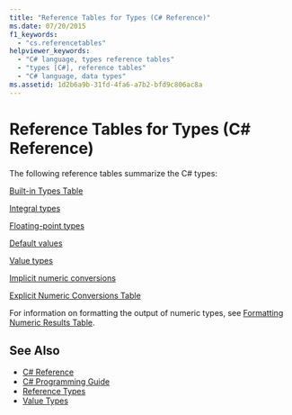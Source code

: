 ```yaml
---
title: "Reference Tables for Types (C# Reference)"
ms.date: 07/20/2015
f1_keywords: 
  - "cs.referencetables"
helpviewer_keywords: 
  - "C# language, types reference tables"
  - "types [C#], reference tables"
  - "C# language, data types"
ms.assetid: 1d2b6a9b-31fd-4fa6-a7b2-bfd9c806ac8a
---
```

# Reference Tables for Types (C# Reference)
The following reference tables summarize the C# types:  
  
 [Built-in Types Table](../../../csharp/language-reference/keywords/built-in-types-table.md)  
  
 [Integral types](../../../csharp/language-reference/keywords/integral-types-table.md)  
  
 [Floating-point types](../../../csharp/language-reference/keywords/floating-point-types-table.md)  
  
 [Default values](../../../csharp/language-reference/keywords/default-values-table.md)  
  
 [Value types](../../../csharp/language-reference/keywords/value-types-table.md)  
  
 [Implicit numeric conversions](../../../csharp/language-reference/keywords/implicit-numeric-conversions-table.md)  
  
 [Explicit Numeric Conversions Table](../../../csharp/language-reference/keywords/explicit-numeric-conversions-table.md)  
  
 For information on formatting the output of numeric types, see [Formatting Numeric Results Table](../../../csharp/language-reference/keywords/formatting-numeric-results-table.md).  
  
## See Also

- [C# Reference](../../../csharp/language-reference/index.md)  
- [C# Programming Guide](../../../csharp/programming-guide/index.md)  
- [Reference Types](../../../csharp/language-reference/keywords/reference-types.md)  
- [Value Types](../../../csharp/language-reference/keywords/value-types.md)
